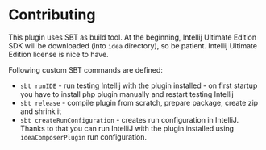 # Contributing

This plugin uses SBT as build tool. At the beginning, Intellij Ultimate
Edition SDK will be downloaded (into `idea` directory), so be patient.
Intellij Ultimate Edition license is nice to have.

Following custom SBT commands are defined:

* `sbt runIDE` - run testing Intellij with the plugin installed - on
  first startup you have to install php plugin manually and restart
  testing Intellij
* `sbt release` - compile plugin from scratch, prepare package, create
  zip and shrink it
* `sbt createRunConfiguration` - creates run configuration in IntelliJ.
  Thanks to that you can run IntelliJ with the plugin installed using
  `ideaComposerPlugin` run configuration.
